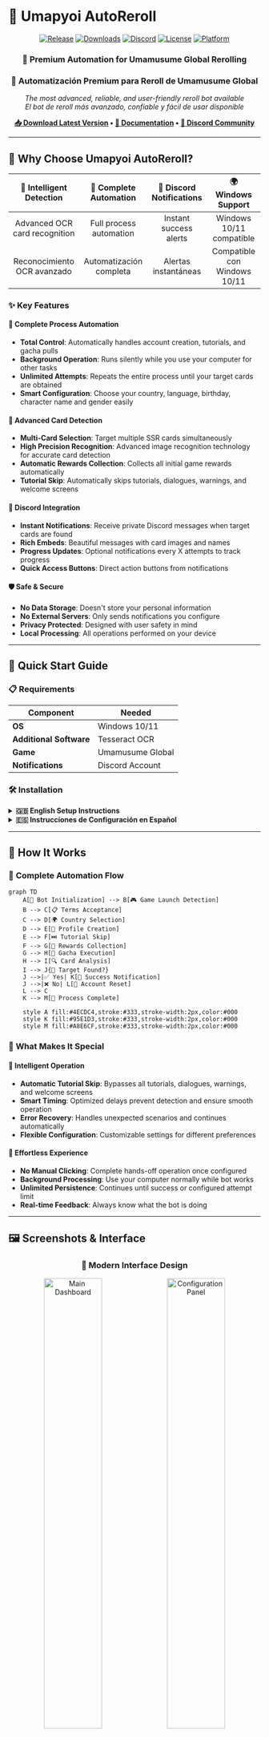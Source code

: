 # 🐎 Umapyoi AutoReroll

<div align="center">

[![Release](https://img.shields.io/github/v/release/WualterS00/Umapyoi-AutoReroll?style=for-the-badge&color=FF6B6B&logo=github)](https://github.com/WualterS00/Umapyoi-AutoReroll/releases)
[![Downloads](https://img.shields.io/github/downloads/WualterS00/Umapyoi-AutoReroll/total?style=for-the-badge&color=4ECDC4&logo=download)](https://github.com/WualterS00/Umapyoi-AutoReroll/releases)
[![Discord](https://img.shields.io/discord/YOUR_SERVER_ID?style=for-the-badge&logo=discord&logoColor=white&color=7289DA)](https://discord.gg/tu-servidor)
[![License](https://img.shields.io/github/license/WualterS00/Umapyoi-AutoReroll?style=for-the-badge&color=28a745)](LICENSE)
[![Platform](https://img.shields.io/badge/Platform-Windows-blue?style=for-the-badge&logo=windows)](https://github.com/WualterS00/Umapyoi-AutoReroll/releases)

</div>

<div align="center">

### 🎯 **Premium Automation for Umamusume Global Rerolling**
### 🎯 **Automatización Premium para Reroll de Umamusume Global**

*The most advanced, reliable, and user-friendly reroll bot available*  
*El bot de reroll más avanzado, confiable y fácil de usar disponible*

**[📥 Download Latest Version](https://github.com/WualterS00/Umapyoi-AutoReroll/releases/latest) • [📖 Documentation](https://github.com/WualterS00/Umapyoi-AutoReroll/wiki) • [💬 Discord Community](https://discord.gg/tu-servidor)**

</div>

---

## 🌟 Why Choose Umapyoi AutoReroll?

<div align="center">

| 🎯 **Intelligent Detection** | 🚀 **Complete Automation** | 🔔 **Discord Notifications** | 🌍 **Windows Support** |
|:---:|:---:|:---:|:---:|
| Advanced OCR card recognition | Full process automation | Instant success alerts | Windows 10/11 compatible |
| Reconocimiento OCR avanzado | Automatización completa | Alertas instantáneas | Compatible con Windows 10/11 |

</div>

### ✨ **Key Features**

#### 🤖 **Complete Process Automation**
- **Total Control**: Automatically handles account creation, tutorials, and gacha pulls
- **Background Operation**: Runs silently while you use your computer for other tasks
- **Unlimited Attempts**: Repeats the entire process until your target cards are obtained
- **Smart Configuration**: Choose your country, language, birthday, character name and gender easily

#### 🎯 **Advanced Card Detection**
- **Multi-Card Selection**: Target multiple SSR cards simultaneously
- **High Precision Recognition**: Advanced image recognition technology for accurate card detection
- **Automatic Rewards Collection**: Collects all initial game rewards automatically
- **Tutorial Skip**: Automatically skips tutorials, dialogues, warnings, and welcome screens

#### 🔔 **Discord Integration**
- **Instant Notifications**: Receive private Discord messages when target cards are found
- **Rich Embeds**: Beautiful messages with card images and names
- **Progress Updates**: Optional notifications every X attempts to track progress
- **Quick Access Buttons**: Direct action buttons from notifications

#### 🛡️ **Safe & Secure**
- **No Data Storage**: Doesn't store your personal information
- **No External Servers**: Only sends notifications you configure
- **Privacy Protected**: Designed with user safety in mind
- **Local Processing**: All operations performed on your device

---

## 🚀 Quick Start Guide

### 📋 **Requirements**

| Component | Needed |
|-----------|---------|
| **OS** | Windows 10/11 |
| **Additional Software** | Tesseract OCR |
| **Game** | Umamusume Global |
| **Notifications** | Discord Account |

### 🛠️ **Installation**

<details>
<summary><strong>🇬🇧 English Setup Instructions</strong></summary>

#### Step 1: Download Required Components
1. **Download Bot**: Get the latest version from our [releases page](https://github.com/WualterS00/Umapyoi-AutoReroll/releases/latest)
2. **Install Tesseract OCR**: Download from [GitHub](https://github.com/tesseract-ocr/tesseract)
   - ⚠️ **CRITICAL**: Check "Add to PATH" during installation
   - Verify installation: Open Command Prompt and type `tesseract --version`

#### Step 2: Game Preparation
1. **Install Umamusume Global** from your preferred app store
2. **Launch the game** and complete initial download
3. **Navigate to "Tap to Start"** screen and leave it open
4. **Ensure stable internet connection** throughout the process

#### Step 3: Bot Configuration
1. **Run as Administrator**: Right-click `UmapyoiAutoReroll.exe` → "Run as administrator"
2. **Language Selection**: Choose your preferred language
3. **Discord Setup**: 
   - Create a Discord webhook in your server
   - Paste the webhook URL in bot settings
   - Test the connection
4. **Target Configuration**:
   - Select your desired SSR cards
   - Configure character settings (name, gender, country, birthday)
   - Set notification preferences

#### Step 4: Launch & Monitor
1. **Start the Process**: Click the "Start Rerolling" button
2. **Monitor Progress**: Watch real-time status updates
3. **Wait for Success**: The bot will notify you when targets are found
4. **Take Control**: Manual intervention when prompted for completion

</details>

<details>
<summary><strong>🇪🇸 Instrucciones de Configuración en Español</strong></summary>

#### Paso 1: Descargar Componentes Necesarios
1. **Descargar Bot**: Obtén la última versión desde nuestra [página de releases](https://github.com/WualterS00/Umapyoi-AutoReroll/releases/latest)
2. **Instalar Tesseract OCR**: Descarga desde [GitHub](https://github.com/tesseract-ocr/tesseract)
   - ⚠️ **CRÍTICO**: Marca "Agregar al PATH" durante la instalación
   - Verificar instalación: Abre Símbolo del Sistema y escribe `tesseract --version`

#### Paso 2: Preparación del Juego
1. **Instalar Umamusume Global** desde tu tienda de aplicaciones preferida
2. **Lanzar el juego** y completar la descarga inicial
3. **Navegar a la pantalla "Tap to Start"** y dejarla abierta
4. **Asegurar conexión estable a internet** durante todo el proceso

#### Paso 3: Configuración del Bot
1. **Ejecutar como Administrador**: Clic derecho en `UmapyoiAutoReroll.exe` → "Ejecutar como administrador"
2. **Selección de Idioma**: Elige tu idioma preferido
3. **Configuración Discord**: 
   - Crea un webhook de Discord en tu servidor
   - Pega la URL del webhook en la configuración del bot
   - Prueba la conexión
4. **Configuración de Objetivos**:
   - Selecciona tus cartas SSR deseadas
   - Configura ajustes del personaje (nombre, género, país, fecha de nacimiento)
   - Establece preferencias de notificación

#### Paso 4: Lanzar y Monitorear
1. **Iniciar el Proceso**: Haz clic en el botón "Iniciar Rerolling"
2. **Monitorear Progreso**: Observa las actualizaciones de estado en tiempo real
3. **Esperar el Éxito**: El bot te notificará cuando encuentre los objetivos
4. **Tomar Control**: Intervención manual cuando se solicite para completar

</details>

---

## 🎯 How It Works

### 🔄 **Complete Automation Flow**

```mermaid
graph TD
    A[🚀 Bot Initialization] --> B[🎮 Game Launch Detection]
    B --> C[📋 Terms Acceptance]
    C --> D[🌍 Country Selection]
    D --> E[👤 Profile Creation]
    E --> F[⏭️ Tutorial Skip]
    F --> G[🎁 Rewards Collection]
    G --> H[🎲 Gacha Execution]
    H --> I[🔍 Card Analysis]
    I --> J{🎯 Target Found?}
    J -->|✅ Yes| K[🎉 Success Notification]
    J -->|❌ No| L[🔄 Account Reset]
    L --> C
    K --> M[🏁 Process Complete]
    
    style A fill:#4ECDC4,stroke:#333,stroke-width:2px,color:#000
    style K fill:#95E1D3,stroke:#333,stroke-width:2px,color:#000
    style M fill:#A8E6CF,stroke:#333,stroke-width:2px,color:#000
```

### 🔧 **What Makes It Special**

#### 🎯 **Intelligent Operation**
- **Automatic Tutorial Skip**: Bypasses all tutorials, dialogues, warnings, and welcome screens
- **Smart Timing**: Optimized delays prevent detection and ensure smooth operation
- **Error Recovery**: Handles unexpected scenarios and continues automatically
- **Flexible Configuration**: Customizable settings for different preferences

#### 🚀 **Effortless Experience**
- **No Manual Clicking**: Complete hands-off operation once configured
- **Background Processing**: Use your computer normally while bot works
- **Unlimited Persistence**: Continues until success or configured attempt limit
- **Real-time Feedback**: Always know what the bot is doing

---

## 🖼️ Screenshots & Interface

<div align="center">

### 🎨 **Modern Interface Design**

<img src="https://via.placeholder.com/800x500/4ECDC4/FFFFFF?text=Main+Dashboard" alt="Main Dashboard" width="48%"/>
<img src="https://via.placeholder.com/800x500/FF6B6B/FFFFFF?text=Configuration+Panel" alt="Configuration Panel" width="48%"/>

### 🎯 **Card Detection Results**

<img src="https://via.placeholder.com/400x300/A8E6CF/FFFFFF?text=Success+Detection" alt="Success Detection" width="30%"/>
<img src="https://via.placeholder.com/400x300/FFD93D/FFFFFF?text=Analysis+Process" alt="Analysis Process" width="30%"/>
<img src="https://via.placeholder.com/400x300/FF6B6B/FFFFFF?text=Result+Summary" alt="Result Summary" width="30%"/>

</div>

---

## 🆘 Support & Community

<div align="center">

### 💬 **Get Help & Stay Connected**

[![Discord](https://img.shields.io/badge/Discord-Join%20Community-7289DA?style=for-the-badge&logo=discord&logoColor=white)](https://discord.gg/tu-servidor)
[![Telegram](https://img.shields.io/badge/Telegram-Chat%20Group-26A5E4?style=for-the-badge&logo=telegram&logoColor=white)](https://t.me/your_group)
[![Email](https://img.shields.io/badge/Email-Support-EA4335?style=for-the-badge&logo=gmail&logoColor=white)](mailto:support@umapyoi.com)

</div>

### 🔧 **Troubleshooting**

<details>
<summary><strong>❓ Common Issues & Solutions</strong></summary>

#### **🔍 Card Detection Issues**
**Problem**: Bot not detecting cards correctly
**Solutions**:
- Verify Tesseract installation: `tesseract --version`
- Check game resolution and scale settings
- Ensure game language matches bot settings
- Try running as administrator
- Update graphics drivers

#### **🌍 Country Selection Problems**
**Problem**: Bot fails to select country
**Solutions**:
- Ensure game is on correct screen
- Check internet connection stability
- Verify country is supported in game
- Try manual country selection first

#### **📱 Discord Notification Failures**
**Problem**: Discord notifications not working
**Solutions**:
- Verify webhook URL is correct
- Test webhook using online tools
- Check Discord server permissions
- Ensure bot has internet access
- Verify webhook channel exists

#### **🚀 Performance Issues**
**Problem**: Bot running slowly or freezing
**Solutions**:
- Close unnecessary programs
- Restart computer and try again
- Check for Windows updates
- Ensure sufficient disk space

</details>

---

## 🛡️ Safety & Legal Information

### ⚠️ **Important Disclaimers**

<div align="center">

> **🇬🇧 This software is provided for educational and research purposes only. Users are responsible for complying with the terms of service of any games or services used in conjunction with this software.**

> **🇪🇸 Este software se proporciona únicamente con fines educativos y de investigación. Los usuarios son responsables de cumplir con los términos de servicio de cualquier juego o servicio utilizado junto con este software.**

</div>

### 🔒 **Privacy & Security**

#### **Data Protection**
- **No Personal Data Collection**: We don't collect or store personal information
- **Local Processing**: All operations performed locally on your device
- **No Account Storage**: Game account credentials never leave your computer
- **Secure Communications**: All network communications use encryption

#### **Account Safety**
- **Safe Operation**: Designed to minimize risk of account issues
- **Human-like Behavior**: Randomized actions mimic natural user patterns
- **Graceful Shutdown**: Preserves game state when stopping
- **Privacy First**: Your data stays on your device

### 📜 **Terms of Use**

<details>
<summary><strong>📋 Full Terms & Conditions</strong></summary>

#### **Acceptable Use**
- Personal use only - not for commercial purposes
- One installation per user
- No redistribution without permission
- Compliance with local laws and regulations

#### **Prohibited Activities**
- Selling or trading accounts created with this software
- Using the software to harm or exploit others
- Violating game terms of service intentionally
- Distributing modified versions of the software

#### **Limitation of Liability**
- Software provided "as is" without warranty
- Users assume all risks associated with use
- Developers not liable for account issues
- No guarantee of success or specific results

</details>

---

## 📄 License

### 📜 **MIT License**

```
MIT License

Copyright (c) 2024 WualterS00

Permission is hereby granted, free of charge, to any person obtaining a copy
of this software and associated documentation files (the "Software"), to deal
in the Software without restriction, including without limitation the rights
to use, copy, modify, merge, publish, distribute, sublicense, and/or sell
copies of the Software, and to permit persons to whom the Software is
furnished to do so, subject to the following conditions:

The above copyright notice and this permission notice shall be included in all
copies or substantial portions of the Software.

THE SOFTWARE IS PROVIDED "AS IS", WITHOUT WARRANTY OF ANY KIND, EXPRESS OR
IMPLIED, INCLUDING BUT NOT LIMITED TO THE WARRANTIES OF MERCHANTABILITY,
FITNESS FOR A PARTICULAR PURPOSE AND NONINFRINGEMENT. IN NO EVENT SHALL THE
AUTHORS OR COPYRIGHT HOLDERS BE LIABLE FOR ANY CLAIM, DAMAGES OR OTHER
LIABILITY, WHETHER IN AN ACTION OF CONTRACT, TORT OR OTHERWISE, ARISING FROM,
OUT OF OR IN CONNECTION WITH THE SOFTWARE OR THE USE OR OTHER DEALINGS IN THE
SOFTWARE.
```

---

<div align="center">

### 🎉 **Thank You for Using Umapyoi AutoReroll!**

**🇬🇧 🍀 May your SSR dreams come true!**  
**🇪🇸 🍀 ¡Que tus sueños SSR se hagan realidad!**

---

**Made with ❤️ and ☕ by [WualterS00](https://github.com/WualterS00)**

⭐ **If this project helped you, please consider giving it a star!**  
⭐ **Si este proyecto te ayudó, ¡considera darle una estrella!**

🔔 **Watch this repository to stay updated with new releases**  
🔔 **Sigue este repositorio para mantenerte actualizado con nuevas versiones**

---

### 📱 **Connect With Us**

[![GitHub](https://img.shields.io/badge/GitHub-Follow-181717?style=for-the-badge&logo=github)](https://github.com/WualterS00)
[![Discord](https://img.shields.io/badge/Discord-Join-7289DA?style=for-the-badge&logo=discord&logoColor=white)](https://discord.gg/tu-servidor)
[![Twitter](https://img.shields.io/badge/Twitter-Follow-1DA1F2?style=for-the-badge&logo=twitter&logoColor=white)](https://twitter.com/your_handle)

</div>
